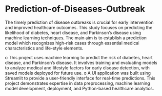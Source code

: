 # Prediction-of-Diseases-Outbreak
The timely prediction of disease outbreaks is crucial for early intervention and improved
healthcare outcomes. This study focuses on predicting the likelihood of diabetes, heart
disease, and Parkinson’s disease using machine learning techniques.
The main aim is to establish a prediction model which recognizes high-risk cases through
essential medical characteristics and life-style elements.



o	This project uses machine learning to predict the risk of diabetes, heart disease, and Parkinson’s disease. It involves training and evaluating models to analyze medical and lifestyle factors for early disease detection, with saved models deployed for future use.
o	A UI application was built using Streamlit to provide a user-friendly interface for real-time predictions. This project demonstrates expertise in data preprocessing, machine learning model development, deployment, and Python-based healthcare analytics.


